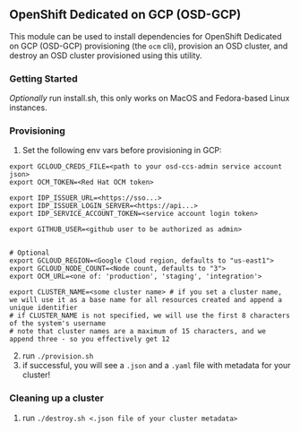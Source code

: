 ## OpenShift Dedicated on GCP (OSD-GCP)

This module can be used to install dependencies for OpenShift Dedicated on GCP (OSD-GCP) provisioning (the `ocm` cli), provision an OSD cluster, and destroy an OSD cluster provisioned using this utility.

### Getting Started
*Optionally* run install.sh, this only works on MacOS and Fedora-based Linux instances.  

### Provisioning
1. Set the following env vars before provisioning in GCP:

```
export GCLOUD_CREDS_FILE=<path to your osd-ccs-admin service account json>
export OCM_TOKEN=<Red Hat OCM token>

export IDP_ISSUER_URL=<https://sso...>
export IDP_ISSUER_LOGIN_SERVER=<https://api...>
export IDP_SERVICE_ACCOUNT_TOKEN=<service account login token>

export GITHUB_USER=<github user to be authorized as admin>


# Optional
export GCLOUD_REGION=<Google Cloud region, defaults to "us-east1">
export GCLOUD_NODE_COUNT=<Node count, defaults to "3">
export OCM_URL=<one of: 'production', 'staging', 'integration'>

export CLUSTER_NAME=<some cluster name> # if you set a cluster name, we will use it as a base name for all resources created and append a unique identifier
# if CLUSTER_NAME is not specified, we will use the first 8 characters of the system's username
# note that cluster names are a maximum of 15 characters, and we append three - so you effectively get 12
```

2. run `./provision.sh`
3. if successful, you will see a `.json` and a `.yaml` file with metadata for your cluster!

### Cleaning up a cluster
1. run `./destroy.sh <.json file of your cluster metadata>`
